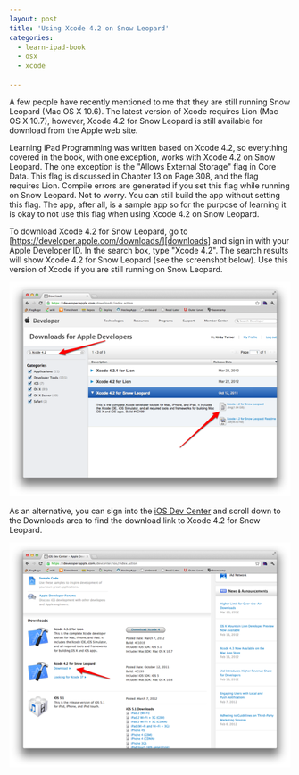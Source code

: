 ```yaml
---
layout: post
title: 'Using Xcode 4.2 on Snow Leopard'
categories:
  - learn-ipad-book
  - osx
  - xcode

---
```


A few people have recently mentioned to me that they are still running Snow Leopard (Mac OS X 10.6). The latest version of Xcode requires Lion (Mac OS X 10.7), however, Xcode 4.2 for Snow Leopard is still available for download from the Apple web site.

Learning iPad Programming was written based on Xcode 4.2, so everything covered in the book, with one exception, works with Xcode 4.2 on Snow Leopard. The one exception is the "Allows External Storage" flag in Core Data. This flag is discussed in Chapter 13 on Page 308, and the flag requires Lion. Compile errors are generated if you set this flag while running on Snow Leopard. Not to worry. You can still build the app without setting this flag. The app, after all, is a sample app so for the purpose of learning it is okay to not use this flag when using Xcode 4.2 on Snow Leopard.

To download Xcode 4.2 for Snow Leopard, go to [https://developer.apple.com/downloads/][downloads] and sign in with your Apple Developer ID. In the search box, type "Xcode 4.2". The search results will show Xcode 4.2 for Snow Leopard (see the screenshot below). Use this version of Xcode if you are still running on Snow Leopard.

![Downloads](/images/blog/2012-03-24/Downloads.png)

As an alternative, you can sign into the [iOS Dev Center][iosdevcenter] and scroll down to the Downloads area to find the download link to Xcode 4.2 for Snow Leopard. 

![iOS Dev Center Apple Developer](/images/blog/2012-03-24/iOS-Dev-Center-Apple-Developer.png)

[downloads]: https://developer.apple.com/downloads/ 
[iosdevcenter]: https://developer.apple.com/devcenter/ios/ 